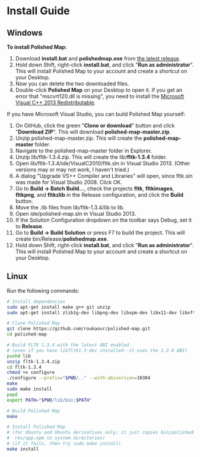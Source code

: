 # Install Guide

## Windows

**To install Polished Map:**

1. Download **install.bat** and **polishedmap.exe** from [the latest release](https://github.com/roukaour/polished-map/releases).
2. Hold down Shift, right-click **install.bat**, and click "**Run as administrator**". This will install Polished Map to your account and create a shortcut on your Desktop.
3. Now you can delete the two downloaded files.
4. Double-click **Polished Map** on your Desktop to open it. If you get an error that "mscvrt120.dll is missing", you need to install the [Microsoft Visual C++ 2013 Redistributable](https://www.microsoft.com/en-us/download/details.aspx?id=40784).

If you have Microsoft Visual Studio, you can build Polished Map yourself:

1. On GitHub, click the green "**Clone or download**" button and click "**Download ZIP**". This will download **polished-map-master.zip**.
2. Unzip polished-map-master.zip. This will create the **polished-map-master** folder.
3. Navigate to the polished-map-master folder in Explorer.
4. Unzip lib/fltk-1.3.4.zip. This will create the lib/**fltk-1.3.4** folder.
5. Open lib/fltk-1.3.4/ide/VisualC2010/fltk.sln in Visual Studio 2013. (Other versions may or may not work, I haven't tried.)
6. A dialog "Upgrade VS++ Compiler and Libraries" will open, since fltk.sln was made for Visual Studio 2008. Click OK.
7. Go to **Build → Batch Build…**, check the projects **fltk**, **fltkimages**, **fltkpng**, and **fltkzlib** in the Release configuration, and click the **Build** button.
8. Move the .lib files from lib/fltk-1.3.4/lib to lib.
9. Open ide/polished-map.sln in Visual Studio 2013.
10. If the Solution Configuration dropdown on the toolbar says Debug, set it to **Release**.
11. Go to **Build → Build Solution** or press F7 to build the project. This will create bin/Release/**polishedmap.exe**.
12. Hold down Shift, right-click **install.bat**, and click "**Run as administrator**". This will install Polished Map to your account and create a shortcut on your Desktop.


## Linux

Run the following commands:

```bash
# Install dependencies
sudo apt-get install make g++ git unzip
sudo apt-get install zlib1g-dev libpng-dev libxpm-dev libx11-dev libxft-dev libxinerama-dev libfontconfig1-dev x11proto-xext-dev libxrender-dev libxfixes-dev

# Clone Polished Map
git clone https://github.com/roukaour/polished-map.git
cd polished-map

# Build FLTK 1.3.4 with the latest ABI enabled
# (even if you have libfltk1.3-dev installed--it uses the 1.3.0 ABI)
pushd lib
unzip fltk-1.3.4.zip
cd fltk-1.3.4
chmod +x configure
./configure --prefix="$PWD/.." --with-abiversion=10304
make
sudo make install
popd
export PATH="$PWD/lib/bin:$PATH"

# Build Polished Map
make

# Install Polished Map
# (for Ubuntu and Ubuntu derivatives only; it just copies bin/polishedmap and
#  res/app.xpm to system directories)
# (if it fails, then try sudo make install)
make install
```
